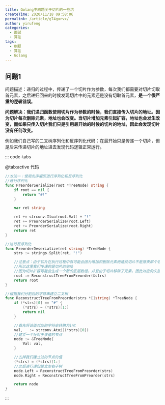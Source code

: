 ```yaml
---
title: Golang中刷题关于切片的一些坑
createTime: 2020/11/18 09:58:06
permalink: /article/g74gurvx/
author: yirufeng
categories:
  - 面试
  - 算法
tags:
  - 刷题
  - 算法
  - Golang
---
```


## 问题1

问题描述：递归的过程中，传递了一个切片作为参数，每次我们都需要对切片切取首元素，之后递归回来的时候发现切片中的元素还是没有切取首元素，**是一个很严重的逻辑错误**。

**问题解决：我们递归函数使用切片作为参数的时候，我们直接传入切片的地址。因为切片每次删除元素，地址也会改变。当切片增加元素引起扩容，地址也会发生改变，而如果只传入切片我们只是引用最开始的时候的切片的地址，因此会发现切片没有任何改变。**

例如我们自己写的二叉树序列化和反序列化代码：在最开始只是传递一个切片，但是后来传递切片的地址进去发现代码逻辑正常运行。

::: code-tabs

@tab:active 代码
```go :collapsed-lines
//方法一：使用先序遍历进行序列化和反序列化
//进行序列化
func PreorderSerialize(root *TreeNode) string {
	if root == nil {
		return "#!"
	}

	var ret string

	ret += strconv.Itoa(root.Val) + "!"
	ret += PreorderSerialize(root.Left)
	ret += PreorderSerialize(root.Right)
	return ret
}

//进行反序列化
func PreorderDeserialize(ret string) *TreeNode {
	strs := strings.Split(ret, "!")

	//注意点：由于切片在执行过程中有可能会因为增加和删除元素而造成切片不是原来那个切片，但是我们递归回去的时候还是指向原来的切片，因此会有问题
	//所以这里我们传递的是切片的地址
	//因为切片扩容可能会生成一个新的底层数组，并且由于切片移除了元素，因此对应的头部地址一定会改变，所以会造成地址的改变
	root := ReconstructTreeFromPreorder(&strs)
	return root
}

//根据我们分割后的字符串建立二叉树
func ReconstructTreeFromPreorder(strs *[]string) *TreeNode {
	if (*strs)[0] == "#" {
		(*strs) = (*strs)[1:]
		return nil
	}

	//首先将该值对应的字符串转换为int
	val, _ := strconv.Atoi((*strs)[0])
	//建立一个针对于该值的节点
	node := &TreeNode{
		Val: val,
	}

	//去掉我们建立过的节点的值
	(*strs) = (*strs)[1:]
	//之后进行递归建立左右子树
	node.Left = ReconstructTreeFromPreorder(strs)
	node.Right = ReconstructTreeFromPreorder(strs)

	return node
}

```
:::
<!-- more -->